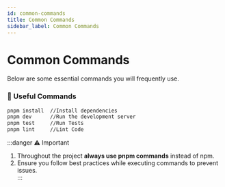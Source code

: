 ```yaml
---
id: common-commands
title: Common Commands
sidebar_label: Common Commands
---
```


# Common Commands

Below are some essential commands you will frequently use.

### 🚀 Useful Commands

```bash
pnpm install  //Install dependencies
pnpm dev      //Run the development server
pnpm test     //Run Tests
pnpm lint     //Lint Code
```

:::danger ⚠️ Important

1. Throughout the project **always use pnpm commands** instead of npm.
2. Ensure you follow best practices while executing commands to prevent issues.  
   :::
